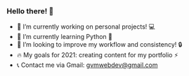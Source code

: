 ### Hello there! 👋 

- 🔭 I’m currently working on personal projects! :computer:
- 🌱 I’m currently learning Python :pray:
- 👯 I’m looking to improve my workflow and consistency! :lock:
- 🔥 My goals for 2021: creating content for my portfolio :zap:
- 📞 Contact me via Gmail: gvmwebdev@gmail.com

